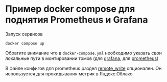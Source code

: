 # Пример docker compose для поднятия Prometheus и Grafana

Запуск сервисов
```shell
docker compose up
```
Обратите внимание что в `docker-compose.yml` необходимо указать свои локальные пути в монтировании томов (для [grafana](docker-compose.yml#L17), для [prometheus](docker-compose.yml#L6))

В файле конфигов для prometheus раздел [remote_write](prometheus/prometheus.yaml#L13) опционален. Он используется для прокидывания метрик в Яндекс.Облако